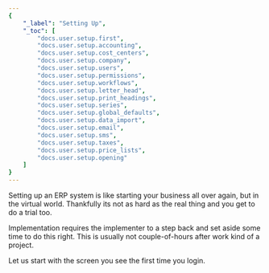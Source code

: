 ```yaml
---
{
	"_label": "Setting Up",
	"_toc": [
		"docs.user.setup.first",
		"docs.user.setup.accounting",
		"docs.user.setup.cost_centers",
		"docs.user.setup.company",
		"docs.user.setup.users",
		"docs.user.setup.permissions",
		"docs.user.setup.workflows",
		"docs.user.setup.letter_head",
		"docs.user.setup.print_headings",
		"docs.user.setup.series",
		"docs.user.setup.global_defaults",
		"docs.user.setup.data_import",
		"docs.user.setup.email",
		"docs.user.setup.sms",
		"docs.user.setup.taxes",
		"docs.user.setup.price_lists",
		"docs.user.setup.opening"
	]
}
---
```

Setting up an ERP system is like starting your business all over again, but in the virtual
world. Thankfully its not as hard as the real thing and you get to do a trial too.

Implementation requires the implementer to a step back and set aside some time to do this right. This is usually not couple-of-hours after work kind of a project.

Let us start with the screen you see the first time you login.
